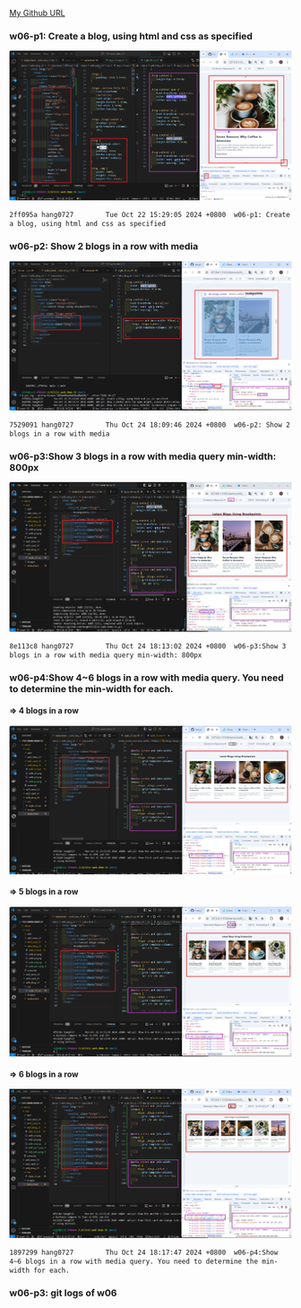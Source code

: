 [My Github URL](https://github.com/hang0727/1131-sweb-demo-31.git)

### w06-p1: Create a blog, using html and css as specified

![](w06-p1.png)

```
2ff095a hang0727        Tue Oct 22 15:29:05 2024 +0800  w06-p1: Create a blog, using html and css as specified
```

### w06-p2: Show 2 blogs in a row with media

![](w06-p2.png)

```
7529091 hang0727        Thu Oct 24 18:09:46 2024 +0800  w06-p2: Show 2 blogs in a row with media
```

### w06-p3:Show 3 blogs in a row with media query min-width: 800px

![](w06-p3.png)

```
8e113c8 hang0727        Thu Oct 24 18:13:02 2024 +0800  w06-p3:Show 3 blogs in a row with media query min-width: 800px
```

### w06-p4:Show 4~6 blogs in a row with media query. You need to determine the min-width for each.

#### => 4 blogs in a row

![](w06-p4-1.png)

#### => 5 blogs in a row

![](w06-p4-2.png)

#### => 6 blogs in a row

![](w06-p4-3.png)

```
1897299 hang0727        Thu Oct 24 18:17:47 2024 +0800  w06-p4:Show 4~6 blogs in a row with media query. You need to determine the min-width for each.
```

### w06-p3: git logs of w06
